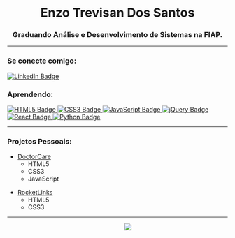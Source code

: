 <h1 align="center">Enzo Trevisan Dos Santos</h1>
<h3 align="center">Graduando Análise e Desenvolvimento de Sistemas na FIAP.</h3>

<hr />

<h3 align="left">Se conecte comigo:</h3>
<a href="https://www.linkedin.com/in/enzo-trevisan-aba77b232/" targer="_blank">
    <img src="https://img.shields.io/badge/LinkedIn-0077B5?style=for-the-badge&logo=linkedin&logoColor=white" alt="LinkedIn Badge" />
</a>

<h3 align="left">Aprendendo:</h3>
<p align="left">
    <a href="#">
        <img src="https://img.shields.io/badge/HTML5-E34F26?style=for-the-badge&logo=html5&logoColor=white" alt="HTML5 Badge" />
    </a>
    <a href="#">
        <img src="https://img.shields.io/badge/CSS3-1572B6?style=for-the-badge&logo=css3&logoColor=white" alt="CSS3 Badge" />
    </a>
    <a href="#">
        <img src="https://img.shields.io/badge/JavaScript-323330?style=for-the-badge&logo=javascript&logoColor=F7DF1E" alt="JavaScript Badge" />
    </a>
    <a href="#">
        <img src="https://img.shields.io/badge/jQuery-0769AD?style=for-the-badge&logo=jquery&logoColor=white" alt="jQuery Badge" />
    </a>
    <a href="#">
        <img src="https://img.shields.io/badge/React-20232A?style=for-the-badge&logo=react&logoColor=61DAFB" alt="React Badge" />
    </a>
    <a href="#">
        <img src="https://img.shields.io/badge/Python-14354C?style=for-the-badge&logo=python&logoColor=white" alt="Python Badge" />
    </a>
</p>
<hr />
    
<h3>Projetos Pessoais:</h3>
<ul>
    <li>
        <a href="https://enzotrevisann.github.io/DoctorCare/" target="_blank">DoctorCare</a>
        <ul>
            <li>HTML5</li>
            <li>CSS3</li>
            <li>JavaScript</li>
        </ul>
</ul>

<ul>
    <li>
        <a href="https://enzotrevisann.github.io/Maratona-Explorer-2/" target="_blank">RocketLinks</a>
        <ul>
            <li>HTML5</li>
            <li>CSS3</li>
        </ul>
</ul>
<hr/>
<p align="center">
    &nbsp;&nbsp;&nbsp;&nbsp;&nbsp;&nbsp;&nbsp;&nbsp;&nbsp;&nbsp;&nbsp;
    <a href="#">
        <img src="https://github-readme-stats.vercel.app/api/top-langs/?username=EnzoTrevisann&layout=compact&theme=dark"/>
    </a>
</p>
